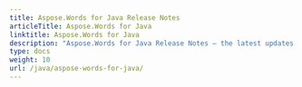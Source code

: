 ```yaml
---
title: Aspose.Words for Java Release Notes
articleTitle: Aspose.Words for Java
linktitle: Aspose.Words for Java
description: "Aspose.Words for Java Release Notes – the latest updates and fixes."
type: docs
weight: 10
url: /java/aspose-words-for-java/
---
```



